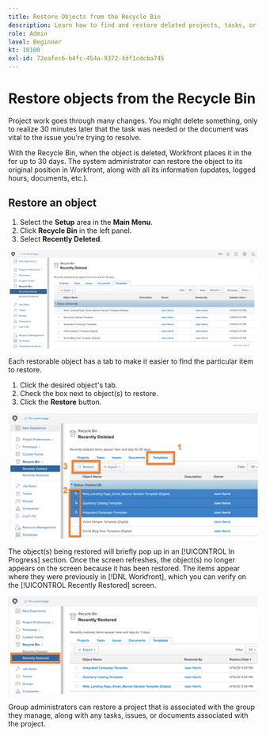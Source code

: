 ```yaml
---
title: Restore Objects from the Recycle Bin
description: Learn how to find and restore deleted projects, tasks, or issues from the Recycle Bin in Adobe Workfront.
role: Admin
level: Beginner
kt: 10100
exl-id: 72eafec6-b4fc-454a-9372-4df1cdcba745
---
```

# Restore objects from the Recycle Bin

Project work goes through many changes. You might delete something, only to realize 30 minutes later that the task was needed or the document was vital to the issue you're trying to resolve.

With the Recycle Bin, when the object is deleted, Workfront places it in the  for up to 30 days. The system administrator can restore the object to its original position in Workfront, along with all its information (updates, logged hours, documents, etc.).

## Restore an object

1. Select the **Setup** area in the **Main Menu**.
1. Click **Recycle Bin** in the left panel.
1. Select **Recently Deleted**.

![Recently Deleted section of Recycle Bin in Setup area](assets/admin-fund-recycle-bin-1.png)

Each restorable object has a tab to make it easier to find the particular item to restore.

1. Click the desired object's tab.
1. Check the box next to object(s) to restore.
1. Click the **Restore** button.

![Items selected in Recycle Bin](assets/admin-fund-recycle-bin-2.png)

The object(s) being restored will briefly pop up in an [!UICONTROL In Progress] section. Once the screen refreshes, the object(s) no longer appears on the screen because it has been restored. The items appear where they were previously in [!DNL Workfront], which you can verify on the [!UICONTROL Recently Restored] screen.

![Recently Restored section of Recycle Bin  in Setup area](assets/admin-fund-recycle-bin-3.png)

Group administrators can restore a project that is associated with the group they manage, along with any tasks, issues, or documents associated with the project.

<!---
learn more URL
Restoring deleted items
Viewing items that have been recently restored
--->

